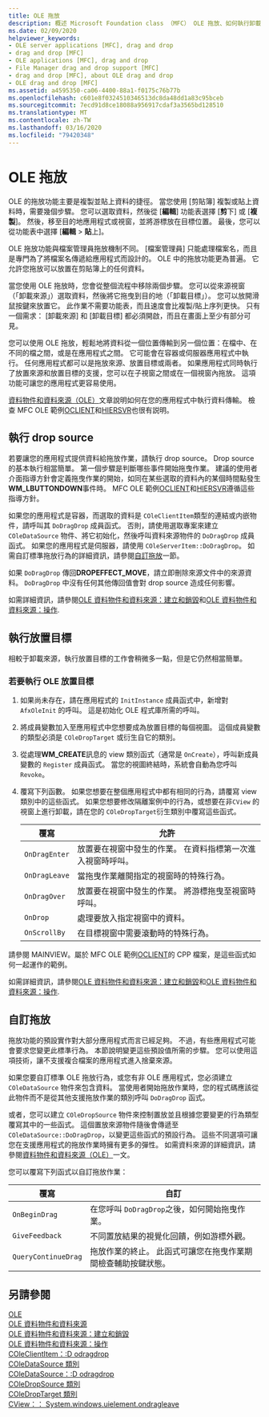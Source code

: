 ```yaml
---
title: OLE 拖放
description: 概述 Microsoft Foundation class （MFC） OLE 拖放、如何執行卸載來源、放置目標，以及如何自訂拖放。
ms.date: 02/09/2020
helpviewer_keywords:
- OLE server applications [MFC], drag and drop
- drag and drop [MFC]
- OLE applications [MFC], drag and drop
- File Manager drag and drop support [MFC]
- drag and drop [MFC], about OLE drag and drop
- OLE drag and drop [MFC]
ms.assetid: a4595350-ca06-4400-88a1-f0175c76b77b
ms.openlocfilehash: c601e8f0324510346513dc8da48dd1a83c95bceb
ms.sourcegitcommit: 7ecd91d8ce18088a956917cdaf3a3565bd128510
ms.translationtype: MT
ms.contentlocale: zh-TW
ms.lasthandoff: 03/16/2020
ms.locfileid: "79420348"
---
```

# <a name="ole-drag-and-drop"></a>OLE 拖放

OLE 的拖放功能主要是複製並貼上資料的捷徑。 當您使用 [剪貼簿] 複製或貼上資料時，需要幾個步驟。 您可以選取資料，然後從 [**編輯**] 功能表選擇 [**剪**下] 或 [**複製**]。 然後，移至目的地應用程式或視窗，並將游標放在目標位置。 最後，您可以從功能表中選擇 [**編輯** > **貼**上]。

OLE 拖放功能與檔案管理員拖放機制不同。 [檔案管理員] 只能處理檔案名，而且是專門為了將檔案名傳遞給應用程式而設計的。 OLE 中的拖放功能更為普遍。 它允許您拖放可以放置在剪貼簿上的任何資料。

當您使用 OLE 拖放時，您會從整個流程中移除兩個步驟。 您可以從來源視窗（「卸載來源」）選取資料，然後將它拖曳到目的地（「卸載目標」）。 您可以放開滑鼠按鍵來放置它。 此作業不需要功能表，而且速度會比複製/貼上序列更快。 只有一個需求： [卸載來源] 和 [卸載目標] 都必須開啟，而且在畫面上至少有部分可見。

您可以使用 OLE 拖放，輕鬆地將資料從一個位置傳輸到另一個位置：在檔中、在不同的檔之間，或是在應用程式之間。 它可能會在容器或伺服器應用程式中執行。 任何應用程式都可以是拖放來源、放置目標或兩者。 如果應用程式同時執行了放置來源和放置目標的支援，您可以在子視窗之間或在一個視窗內拖放。 這項功能可讓您的應用程式更容易使用。

[資料物件和資料來源（OLE）](../mfc/data-objects-and-data-sources-ole.md)文章說明如何在您的應用程式中執行資料傳輸。 檢查 MFC OLE 範例[OCLIENT](../overview/visual-cpp-samples.md)和[HIERSVR](../overview/visual-cpp-samples.md)也很有説明。

## <a name="implement-a-drop-source"></a>執行 drop source

若要讓您的應用程式提供資料給拖放作業，請執行 drop source。 Drop source 的基本執行相當簡單。 第一個步驟是判斷哪些事件開始拖曳作業。 建議的使用者介面指導方針會定義拖曳作業的開始，如同在某些選取的資料內的某個時間點發生**WM_LBUTTONDOWN**事件時。 MFC OLE 範例[OCLIENT](../overview/visual-cpp-samples.md)和[HIERSVR](../overview/visual-cpp-samples.md)遵循這些指導方針。

如果您的應用程式是容器，而選取的資料是 `COleClientItem`類型的連結或内嵌物件，請呼叫其 `DoDragDrop` 成員函式。 否則，請使用選取專案來建立 `COleDataSource` 物件、將它初始化，然後呼叫資料來源物件的 `DoDragDrop` 成員函式。 如果您的應用程式是伺服器，請使用 `COleServerItem::DoDragDrop`。 如需自訂標準拖放行為的詳細資訊，請參閱[自訂拖放](#customize-drag-and-drop)一節。

如果 `DoDragDrop` 傳回**DROPEFFECT_MOVE**，請立即刪除來源文件中的來源資料。 `DoDragDrop` 中沒有任何其他傳回值會對 drop source 造成任何影響。

如需詳細資訊，請參閱[OLE 資料物件和資料來源：建立和銷毀](../mfc/data-objects-and-data-sources-creation-and-destruction.md)和[OLE 資料物件和資料來源：操作](../mfc/data-objects-and-data-sources-manipulation.md)\.

## <a name="implement-a-drop-target"></a>執行放置目標

相較于卸載來源，執行放置目標的工作會稍微多一點，但是它仍然相當簡單。

### <a name="to-implement-an-ole-drop-target"></a>若要執行 OLE 放置目標

1. 如果尚未存在，請在應用程式的 `InitInstance` 成員函式中，新增對 `AfxOleInit` 的呼叫。 這是初始化 OLE 程式庫所需的呼叫。

1. 將成員變數加入至應用程式中您想要成為放置目標的每個視圖。 這個成員變數的類型必須是 `COleDropTarget` 或衍生自它的類別。

1. 從處理**WM_CREATE**訊息的 view 類別函式（通常是 `OnCreate`），呼叫新成員變數的 `Register` 成員函式。 當您的視圖終結時，系統會自動為您呼叫 `Revoke`。

1. 覆寫下列函數。 如果您想要在整個應用程式中都有相同的行為，請覆寫 view 類別中的這些函式。 如果您想要修改隔離案例中的行為，或想要在非`CView` 的視窗上進行卸載，請在您的 `COleDropTarget`衍生類別中覆寫這些函式。

   | 覆寫 | 允許 |
   | -------- | -------- |
   | `OnDragEnter` | 放置要在視窗中發生的作業。 在資料指標第一次進入視窗時呼叫。 |
   | `OnDragLeave` | 當拖曳作業離開指定的視窗時的特殊行為。 |
   | `OnDragOver` | 放置要在視窗中發生的作業。 將游標拖曳至視窗時呼叫。 |
   | `OnDrop` | 處理要放入指定視窗中的資料。 |
   | `OnScrollBy` | 在目標視窗中需要滾動時的特殊行為。 |

請參閱 MAINVIEW。屬於 MFC OLE 範例[OCLIENT](../overview/visual-cpp-samples.md)的 CPP 檔案，是這些函式如何一起運作的範例。

如需詳細資訊，請參閱[OLE 資料物件和資料來源：建立和銷毀](../mfc/data-objects-and-data-sources-creation-and-destruction.md)和[OLE 資料物件和資料來源：操作](../mfc/data-objects-and-data-sources-manipulation.md)\.

## <a name="customize-drag-and-drop"></a>自訂拖放

拖放功能的預設實作對大部分應用程式而言已經足夠。 不過，有些應用程式可能會要求您變更此標準行為。 本節說明變更這些預設值所需的步驟。 您可以使用這項技術，讓不支援複合檔案的應用程式進入捨棄來源。

如果您要自訂標準 OLE 拖放行為，或您有非 OLE 應用程式，您必須建立 `COleDataSource` 物件來包含資料。 當使用者開始拖放作業時，您的程式碼應該從此物件而不是從其他支援拖放作業的類別呼叫 `DoDragDrop` 函式。

或者，您可以建立 `COleDropSource` 物件來控制置放並且根據您要變更的行為類型覆寫其中的一些函式。 這個置放來源物件隨後會傳遞至 `COleDataSource::DoDragDrop`，以變更這些函式的預設行為。 這些不同選項可讓您在支援應用程式的拖放作業時擁有更多的彈性。 如需資料來源的詳細資訊，請參閱[資料物件和資料來源（OLE）](../mfc/data-objects-and-data-sources-ole.md)一文。

您可以覆寫下列函式以自訂拖放作業：

| 覆寫 | 自訂 |
| -------- | ------------ |
| `OnBeginDrag` | 在您呼叫 `DoDragDrop`之後，如何開始拖曳作業。 |
| `GiveFeedback` | 不同置放結果的視覺化回饋，例如游標外觀。 |
| `QueryContinueDrag` | 拖放作業的終止。 此函式可讓您在拖曳作業期間檢查輔助按鍵狀態。 |

## <a name="see-also"></a>另請參閱

[OLE](../mfc/ole-in-mfc.md)\
[OLE 資料物件和資料來源](../mfc/data-objects-and-data-sources-ole.md)\
[OLE 資料物件和資料來源：建立和銷毀](../mfc/data-objects-and-data-sources-creation-and-destruction.md)\
[OLE 資料物件和資料來源：操作](../mfc/data-objects-and-data-sources-manipulation.md)\
[COleClientItem：:D odragdrop](../mfc/reference/coleclientitem-class.md#dodragdrop)\
[COleDataSource 類別](../mfc/reference/coledatasource-class.md)\
[COleDataSource：:D odragdrop](../mfc/reference/coledatasource-class.md#dodragdrop)\
[COleDropSource 類別](../mfc/reference/coledropsource-class.md)\
[COleDropTarget 類別](../mfc/reference/coledroptarget-class.md)\
[CView：： System.windows.uielement.ondragleave](../mfc/reference/cview-class.md#ondragleave)
